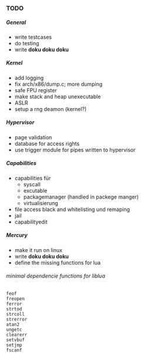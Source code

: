 ### TODO

##### General
* write testcases
* do testing
* write **doku doku doku**

##### Kernel
* add logging
* fix arch/x86/dump.c; more dumping
* safe FPU register
* make stack and heap unexecutable
* ASLR
* setup a rng deamon (kernel?)

##### Hypervisor
* page validation
* database for access rights
* use trigger module for pipes written to hypervisor

##### Capabilities
* capabilities für
	* syscall
	* excutable
	* packagemanager (handled in packege manger)
	* virtualisierung
* file access black and whitelisting und remaping
* jail
* capabilityedit

##### Mercury
* make it run on linux
* write **doku doku doku**
* define the missing functions for lua

###### minimal dependencie functions for liblua

	feof
	freopen
	ferror
	strtod
	strcoll
	strerror
	atan2
	ungetc
	clearerr
	setvbuf
	setjmp
	fscanf


